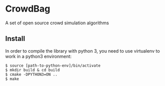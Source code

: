 # CrowdBag
A set of open source crowd simulation algorithms

## Install 
In order to compile the library with python 3, you need to use virtualenv to work in a python3 environment:

```
$ source [path-to-python-env]/bin/activate
$ mkdir build & cd build
$ cmake -DPYTHON3=ON ..
$ make
```

